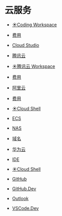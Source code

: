 # 云服务

<div id = "首"></div>
<script src = "../js/首.js"></script>

* [☀️Coding Workspace](https://codecorp.cloudstudio.net/dashboard/workspace)
* [费用](https://codecorp.cloudstudio.net/dashboard/account-overview)
* [Cloud Studio](https://cloudstudio.net/)
* [腾讯云](https://cloud.tencent.com/)
* [☀️腾讯云 Workspace](https://ide.cloud.tencent.com/dashboard/workspace)
* [费用](https://ide.cloud.tencent.com/dashboard/account-overview)

* [阿里云](https://www.aliyun.com/)
* [费用](https://usercenter2.aliyun.com/home)
* [☀️Cloud Shell](https://shell.aliyun.com/)
* [ECS](https://ecs.console.aliyun.com/)
* [NAS](https://nasnext.console.aliyun.com/)
* [域名](https://dc.console.aliyun.com/)

* [华为云](https://www.huaweicloud.com/)
* [IDE](https://www.huaweicloud.com/product/ide.html)
* [☀️Cloud Shell](https://shell.huaweicloud.com/)

* [GitHub](https://github.com/)
* [GitHub.Dev](https://github.dev/github/dev)

* [Outlook](https://outlook.live.com/)
* [VSCode.Dev](https://vscode.dev/)
